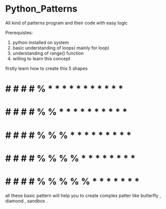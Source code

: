 # Python_Patterns
All kind of patterns program and their code with easy logic

Prerequistes:
  1. python installed on system
  2. basic understanding of loops( mainly for loop)
  3. understanding of range() function
  4. willing to learn this concept
 
 firstly learn how to create this 5 shapes
  # # # # #            %    *              * * * * *   * * * * *
  # # # # #          % %    * *              * * * *   * * * *
  # # # # #        % % %    * * *              * * *   * * * 
  # # # # #      % % % %    * * * *              * *   * *
  # # # # #    % % % % %    * * * * *              *   *
 
 all these basic pattern will help you to create complex patter like butterfly , diamond , sandbox .
